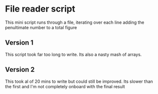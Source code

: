 # File reader script

This mini script runs through a file, iterating over each line adding the penultimate number to a total figure

## Version 1
This script took far too long to write. Its also a nasty mash of arrays.

## Version 2
This took al of 20 mins to write but could still be improved. Its slower than the first and I'm not completely onboard with the final result
